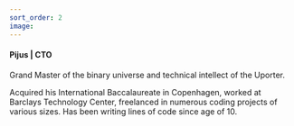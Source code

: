 ```yaml
---
sort_order: 2
image:
---
```


#### Pijus | CTO

Grand Master of the binary universe and technical intellect of the Uporter. 

Acquired his International Baccalaureate in Copenhagen, worked at Barclays Technology Center, freelanced in numerous coding projects of various sizes. Has been writing lines of code since age of 10.   
